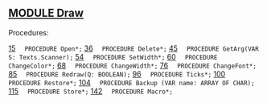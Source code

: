 
## [MODULE Draw](https://github.com/io-core/Draw/blob/main/Draw.Mod)

Procedures:

[15](https://github.com/io-core/Draw/blob/main/Draw.Mod#15) `  PROCEDURE Open*;`
[36](https://github.com/io-core/Draw/blob/main/Draw.Mod#36) `  PROCEDURE Delete*;`
[45](https://github.com/io-core/Draw/blob/main/Draw.Mod#45) `  PROCEDURE GetArg(VAR S: Texts.Scanner);`
[54](https://github.com/io-core/Draw/blob/main/Draw.Mod#54) `  PROCEDURE SetWidth*;`
[60](https://github.com/io-core/Draw/blob/main/Draw.Mod#60) `  PROCEDURE ChangeColor*;`
[68](https://github.com/io-core/Draw/blob/main/Draw.Mod#68) `  PROCEDURE ChangeWidth*;`
[76](https://github.com/io-core/Draw/blob/main/Draw.Mod#76) `  PROCEDURE ChangeFont*;`
[85](https://github.com/io-core/Draw/blob/main/Draw.Mod#85) `  PROCEDURE Redraw(Q: BOOLEAN);`
[96](https://github.com/io-core/Draw/blob/main/Draw.Mod#96) `  PROCEDURE Ticks*;`
[100](https://github.com/io-core/Draw/blob/main/Draw.Mod#100) `  PROCEDURE Restore*;`
[104](https://github.com/io-core/Draw/blob/main/Draw.Mod#104) `  PROCEDURE Backup (VAR name: ARRAY OF CHAR);`
[115](https://github.com/io-core/Draw/blob/main/Draw.Mod#115) `  PROCEDURE Store*;`
[142](https://github.com/io-core/Draw/blob/main/Draw.Mod#142) `  PROCEDURE Macro*;`
